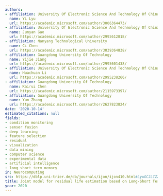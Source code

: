 ```yaml
---
authors:
- affiliation: University Of Electronic Science And Technology Of China
  name: Yi Lyu
  url: https://academic.microsoft.com/author/3006364473/
- affiliation: University Of Electronic Science And Technology Of China
  name: Junyan Gao
  url: https://academic.microsoft.com/author/2995612018/
- affiliation: Nanyang Technological University
  name: Ci Chen
  url: https://academic.microsoft.com/author/3039364838/
- affiliation: Guangdong University Of Technology
  name: Yijie Jiang
  url: https://academic.microsoft.com/author/2995601438/
- affiliation: University Of Electronic Science And Technology Of China
  name: Huachuan Li
  url: https://academic.microsoft.com/author/2995238266/
- affiliation: Guangdong University Of Technology
  name: Kairui Chen
  url: https://academic.microsoft.com/author/2115973397/
- affiliation: Guangdong University Of Technology
  name: Yun Zhang
  url: https://academic.microsoft.com/author/2627823824/
date: '2020-10-14'
estimated_citations: null
fields:
- condition monitoring
- sensor fusion
- deep learning
- feature selection
- residual
- visualization
- data mining
- computer science
- experimental data
- artificial intelligence
- long short term memory
in: Neurocomputing
src: https://dblp.uni-trier.de/db/journals/ijon/ijon410.html#LyuGCJLCZ20
title: Joint model for residual life estimation based on Long-Short Term Memory network
year: 2020
---
```

